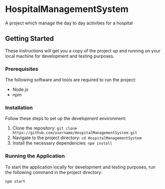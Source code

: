 # HospitalManagementSystem
A project which manage the day to day activities for a hospital

## Getting Started

These instructions will get you a copy of the project up and running on your local machine for development and testing purposes.

### Prerequisites

The following software and tools are required to run the project:

- Node.js
- npm

### Installation

Follow these steps to set up the development environment:

1. Clone the repository: `git clone https://github.com/username/HospitalManagementSystem.git`
2. Navigate to the project directory: `cd HospitalManagementSystem`
3. Install the necessary dependencies: `npm install`

### Running the Application

To start the application locally for development and testing purposes, run the following command in the project directory:

```
npm start
```

